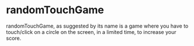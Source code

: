 # randomTouchGame
randomTouchGame, as suggested by its name is a game where you have to touch/click on a circle on the screen, in a limited time, to increase your score.
